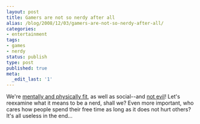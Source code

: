 ```yaml
---
layout: post
title: Gamers are not so nerdy after all
alias: /blog/2008/12/03/gamers-are-not-so-nerdy-after-all/
categories:
- entertainment
tags:
- games
- nerdy
status: publish
type: post
published: true
meta:
  _edit_last: '1'
---
```

We're <a title="New Scientist" href="http://www.newscientist.com/channel/health/mg19926746.400-online-gamers-are-fit--physically-if-not-mentally.html?feedId=health_rss20" target="_blank">mentally and physically fit</a>, as well as social--and <a title="Techdirt" href="http://www.techdirt.com/articles/20080916/1934422288.shtml" target="_blank">not evil</a>! Let's reexamine what it means to be a nerd, shall we? Even more important, who cares how people spend their free time as long as it does not hurt others? It's all useless in the end...
